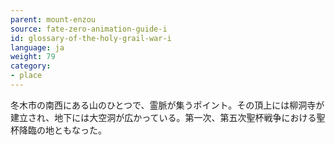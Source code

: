 ```yaml
---
parent: mount-enzou
source: fate-zero-animation-guide-i
id: glossary-of-the-holy-grail-war-i
language: ja
weight: 79
category:
- place
---
```


冬木市の南西にある山のひとつで、霊脈が集うポイント。その頂上には柳洞寺が建立され、地下には大空洞が広かっている。第一次、第五次聖杯戦争における聖杯降臨の地ともなった。
